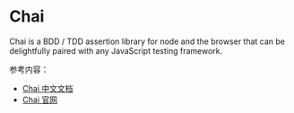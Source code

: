 Chai
===

Chai is a BDD / TDD assertion library for node and the browser that can be delightfully paired with any JavaScript testing framework.

参考内容：

* [Chai 中文文档](http://www.jianshu.com/p/f200a75a15d2)
* [Chai 官网](http://chaijs.com/)
